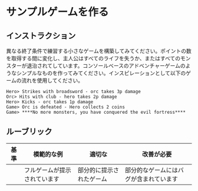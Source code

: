# サンプルゲームを作る

## インストラクション

異なる終了条件で練習する小さなゲームを構築してみてください。ポイントの数を取得する間に変化し、主人公はすべてのライフを失うか、またはすべてのモンスターが退治されてしています。コンソールベースのアドベンチャーゲームのようなシンプルなものを作ってみてください。インスピレーションとして以下のゲームの流れを使用してください。

```
Hero> Strikes with broadsword - orc takes 3p damage
Orc> Hits with club - hero takes 2p damage
Hero> Kicks - orc takes 1p damage
Game> Orc is defeated - Hero collects 2 coins
Game> ****No more monsters, you have conquered the evil fortress****
```

## ルーブリック

| 基準 | 模範的な例                   | 適切な                   | 改善が必要                             |
| ---- | ---------------------------- | ------------------------ | -------------------------------------- |
|      | フルゲームが提示されています | 部分的に提示されたゲーム | 部分的なゲームにはバグが含まれています |
